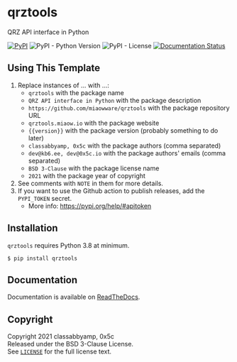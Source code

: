 # qrztools

QRZ API interface in Python

[![PyPI](https://img.shields.io/pypi/v/qrztools)](https://pypi.org/project/qrztools/) ![PyPI - Python Version](https://img.shields.io/pypi/pyversions/qrztools) ![PyPI - License](https://img.shields.io/pypi/l/qrztools) [![Documentation Status](https://readthedocs.org/projects/qrztools/badge/?version=latest)](https://qrztools.readthedocs.io/en/latest/?badge=latest)

## Using This Template

1. Replace instances of ... with ...:
    * `qrztools` with the package name
    * `QRZ API interface in Python` with the package description
    * `https://github.com/miaowware/qrztools` with the package repository URL
    * `qrztools.miaow.io` with the package website
    * `{{version}}` with the package version (probably something to do later)
    * `classabbyamp, 0x5c` with the package authors (comma separated)
    * `dev@kb6.ee, dev@0x5c.io` with the package authors' emails (comma separated)
    * `BSD 3-Clause` with the package license name
    * `2021` with the package year of copyright
2. See comments with `NOTE` in them for more details.
3. If you want to use the Github action to publish releases, add the `PYPI_TOKEN` secret.
    * More info: https://pypi.org/help/#apitoken

## Installation

`qrztools` requires Python 3.8 at minimum.

```none
$ pip install qrztools
```

## Documentation

Documentation is available on [ReadTheDocs](https://qrztools.miaow.io/).

## Copyright

Copyright 2021 classabbyamp, 0x5c  
Released under the BSD 3-Clause License.  
See [`LICENSE`](LICENSE) for the full license text.

